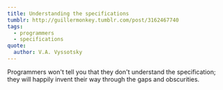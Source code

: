 ```yaml
---
title: Understanding the specifications
tumblr: http://guillermonkey.tumblr.com/post/3162467740
tags:
  - programmers
  - specifications
quote:
  author: V.A. Vyssotsky
---
```


Programmers won't tell you that they don't understand the specification; they will happily invent their way through the gaps and obscurities.
